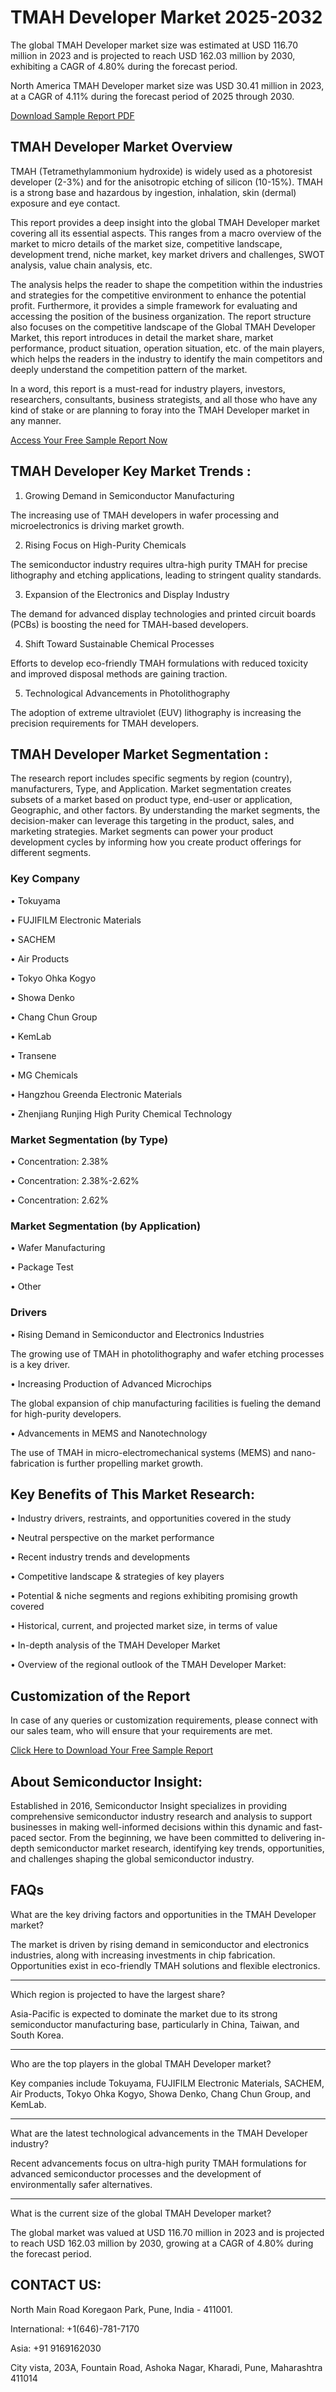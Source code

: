 
<h1>TMAH Developer Market 2025-2032</h1>

The global TMAH Developer market size was estimated at USD 116.70 million in 2023 and is projected to reach USD 162.03 million by 2030, exhibiting a CAGR of 4.80% during the forecast period.

North America TMAH Developer market size was USD 30.41 million in 2023, at a CAGR of 4.11% during the forecast period of 2025 through 2030.



[Download Sample Report PDF
](https://semiconductorinsight.com/report/tmah-developer-market/)

<h2>TMAH Developer Market Overview</h2>

TMAH (Tetramethylammonium hydroxide) is widely used as a photoresist developer (2-3%) and for the anisotropic etching of silicon (10-15%). TMAH is a strong base and hazardous by ingestion, inhalation, skin (dermal) exposure and eye contact.

This report provides a deep insight into the global TMAH Developer market covering all its essential aspects. This ranges from a macro overview of the market to micro details of the market size, competitive landscape, development trend, niche market, key market drivers and challenges, SWOT analysis, value chain analysis, etc.

The analysis helps the reader to shape the competition within the industries and strategies for the competitive environment to enhance the potential profit. Furthermore, it provides a simple framework for evaluating and accessing the position of the business organization. The report structure also focuses on the competitive landscape of the Global TMAH Developer Market, this report introduces in detail the market share, market performance, product situation, operation situation, etc. of the main players, which helps the readers in the industry to identify the main competitors and deeply understand the competition pattern of the market.

In a word, this report is a must-read for industry players, investors, researchers, consultants, business strategists, and all those who have any kind of stake or are planning to foray into the TMAH Developer market in any manner.





[Access Your Free Sample Report Now
](https://semiconductorinsight.com/report/tmah-developer-market/)


<h2>TMAH Developer Key Market Trends  :</h2>

1.	Growing Demand in Semiconductor Manufacturing

The increasing use of TMAH developers in wafer processing and microelectronics is driving market growth.

2.	Rising Focus on High-Purity Chemicals

The semiconductor industry requires ultra-high purity TMAH for precise lithography and etching applications, leading to stringent quality standards.

3.	Expansion of the Electronics and Display Industry

The demand for advanced display technologies and printed circuit boards (PCBs) is boosting the need for TMAH-based developers.

4.	Shift Toward Sustainable Chemical Processes

Efforts to develop eco-friendly TMAH formulations with reduced toxicity and improved disposal methods are gaining traction.

5.	Technological Advancements in Photolithography

The adoption of extreme ultraviolet (EUV) lithography is increasing the precision requirements for TMAH developers.



<h2>TMAH Developer Market Segmentation :</h2>

The research report includes specific segments by region (country), manufacturers, Type, and Application. Market segmentation creates subsets of a market based on product type, end-user or application, Geographic, and other factors. By understanding the market segments, the decision-maker can leverage this targeting in the product, sales, and marketing strategies. Market segments can power your product development cycles by informing how you create product offerings for different segments.

<h3>Key Company</h3>

•	Tokuyama

•	FUJIFILM Electronic Materials

•	SACHEM

•	Air Products

•	Tokyo Ohka Kogyo

•	Showa Denko

•	Chang Chun Group

•	KemLab

•	Transene

•	MG Chemicals

•	Hangzhou Greenda Electronic Materials

•	Zhenjiang Runjing High Purity Chemical Technology

<h3>Market Segmentation (by Type)</h3>

•	Concentration: 2.38%

•	Concentration: 2.38%-2.62%

•	Concentration: 2.62%

<h3>Market Segmentation (by Application)</h3>

•	Wafer Manufacturing

•	Package Test

•	Other

<h3>Drivers</h3>

•	Rising Demand in Semiconductor and Electronics Industries

The growing use of TMAH in photolithography and wafer etching processes is a key driver.

•	Increasing Production of Advanced Microchips

The global expansion of chip manufacturing facilities is fueling the demand for high-purity developers.

•	Advancements in MEMS and Nanotechnology

The use of TMAH in micro-electromechanical systems (MEMS) and nano-fabrication is further propelling market growth.

<h2>Key Benefits of This Market Research:</h2>

•	Industry drivers, restraints, and opportunities covered in the study

•	Neutral perspective on the market performance

•	Recent industry trends and developments

•	Competitive landscape & strategies of key players

•	Potential & niche segments and regions exhibiting promising growth covered

•	Historical, current, and projected market size, in terms of value

•	In-depth analysis of the TMAH Developer Market

•	Overview of the regional outlook of the TMAH Developer Market:



<h2>Customization of the Report</h2>

In case of any queries or customization requirements, please connect with our sales team, who will ensure that your requirements are met.



[Click Here to Download Your Free Sample Report 
](https://semiconductorinsight.com/report/tmah-developer-market/)


<h2>About Semiconductor Insight:</h2>

Established in 2016, Semiconductor Insight specializes in providing comprehensive semiconductor industry research and analysis to support businesses in making well-informed decisions within this dynamic and fast-paced sector. From the beginning, we have been committed to delivering in-depth semiconductor market research, identifying key trends, opportunities, and challenges shaping the global semiconductor industry.



<h2>FAQs</h2>

What are the key driving factors and opportunities in the TMAH Developer market?

The market is driven by rising demand in semiconductor and electronics industries, along with increasing investments in chip fabrication. Opportunities exist in eco-friendly TMAH solutions and flexible electronics.

________________________________________

Which region is projected to have the largest share?

Asia-Pacific is expected to dominate the market due to its strong semiconductor manufacturing base, particularly in China, Taiwan, and South Korea.

________________________________________

Who are the top players in the global TMAH Developer market?

Key companies include Tokuyama, FUJIFILM Electronic Materials, SACHEM, Air Products, Tokyo Ohka Kogyo, Showa Denko, Chang Chun Group, and KemLab.

________________________________________

What are the latest technological advancements in the TMAH Developer industry?

Recent advancements focus on ultra-high purity TMAH formulations for advanced semiconductor processes and the development of environmentally safer alternatives.

________________________________________

What is the current size of the global TMAH Developer market?

The global market was valued at USD 116.70 million in 2023 and is projected to reach USD 162.03 million by 2030, growing at a CAGR of 4.80% during the forecast period.



<h2>CONTACT US:</h2>

North Main Road Koregaon Park, Pune, India - 411001.

International: +1(646)-781-7170

Asia: +91 9169162030



City vista, 203A, Fountain Road, Ashoka Nagar, Kharadi, Pune, Maharashtra 411014


